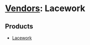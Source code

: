# [Vendors](README.md): Lacework

## Products

- [Lacework](../products/72ad5cb2-9b51-4954-970c-f826d593ccc7.md)
